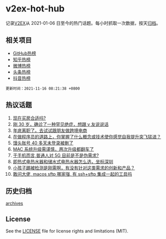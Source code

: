 # v2ex-hot-hub

 记录[V2EX](https://www.v2ex.com/)从 2021-01-06 日至今的热门话题。每小时抓取一次数据，按天[归档](archives)。
 
 ## 相关项目

- [GitHub热榜](https://github.com/lonnyzhang423/github-hot-hub)
- [知乎热榜](https://github.com/lonnyzhang423/zhihu-hot-hub)
- [微博热榜](https://github.com/lonnyzhang423/weibo-hot-hub)
- [头条热榜](https://github.com/lonnyzhang423/toutiao-hot-hub)
- [抖音热榜](https://github.com/lonnyzhang423/douyin-hot-hub)


 `更新时间：2021-11-16 08:21:38 +0800`

## 热议话题

1. [现在买房合适吗?](https://www.v2ex.com/t/815450)
1. [刚 30 岁，确诊了一种罕见绝症，想跟 v 友说说话](https://www.v2ex.com/t/815528)
1. [年底离职了。去试试跟朋友做跨境电商](https://www.v2ex.com/t/815408)
1. [在做程序员的道路上，你掌握了什么概念或技术使你感觉自我提升突飞猛进？](https://www.v2ex.com/t/815465)
1. [馒头账号 40 多天未登录被删了](https://www.v2ex.com/t/815556)
1. [MAC 系统升级需谨慎，两次升级都翻车了](https://www.v2ex.com/t/815422)
1. [于手机而言,普通人对 5G 目前是不是伪需求?](https://www.v2ex.com/t/815490)
1. [即热式电热水器和储水式电热水器怎么选，坐标深圳](https://www.v2ex.com/t/815443)
1. [小孩子踢被检测是刚需啊，有没有针对这类需求的创新和产品？](https://www.v2ex.com/t/815466)
1. [敢问大佬, macos sftp 哪家强, 有 ssh+sftp 集成一起的工具吗](https://www.v2ex.com/t/815425)

## 历史归档

[archives](archives)

## License

See the [LICENSE](LICENSE) file for license rights and limitations (MIT).
